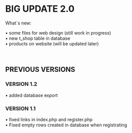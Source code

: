 <H1>BIG UPDATE 2.0</H1>

What´s new:

• some files for web design (still work in progress)<br/>
• new t_shop table in database<br/>
• products on website (will be updated later)<br/>

<br/>
<H2>PREVIOUS VERSIONS</H2>
<H3>VERSION 1.2</H3>

• added database export<br/>

<H3>VERSION 1.1</H3>

• fixed links in index.php and register.php<br/>
• Fixed empty rows created in database when registrating

